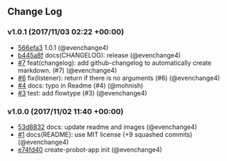 ## Change Log

### v1.0.1 (2017/11/03 02:22 +00:00)
- [566efa3](https://github.com/evenchange4/gh-polls-bot/commit/566efa30d2955207795e3519ce3697bb783cdca9) 1.0.1 (@evenchange4)
- [b445a8f](https://github.com/evenchange4/gh-polls-bot/commit/b445a8fcc663216fc621c00faf403d5f50d79101) docs(CHANGELOG): release (@evenchange4)
- [#7](https://github.com/evenchange4/gh-polls-bot/pull/7) feat(changelog): add github-changelog to automatically create markdown. (#7) (@evenchange4)
- [#6](https://github.com/evenchange4/gh-polls-bot/pull/6) fix(listener): return if there is no arguments (#6) (@evenchange4)
- [#4](https://github.com/evenchange4/gh-polls-bot/pull/4) docs: typo in Readme (#4) (@mohnish)
- [#3](https://github.com/evenchange4/gh-polls-bot/pull/3) test: add flowtype (#3) (@evenchange4)

### v1.0.0 (2017/11/02 11:40 +00:00)
- [53d8832](https://github.com/evenchange4/gh-polls-bot/commit/53d883274de73df67ffc3475815bf2b1b180ca0d) docs: update readme and images (@evenchange4)
- [#1](https://github.com/evenchange4/gh-polls-bot/pull/1) docs(README): use MIT license (+9 squashed commits) (@evenchange4)
- [e74fd40](https://github.com/evenchange4/gh-polls-bot/commit/e74fd40d019a6bf127c48d27299137f09d233a04) create-probot-app init (@evenchange4)